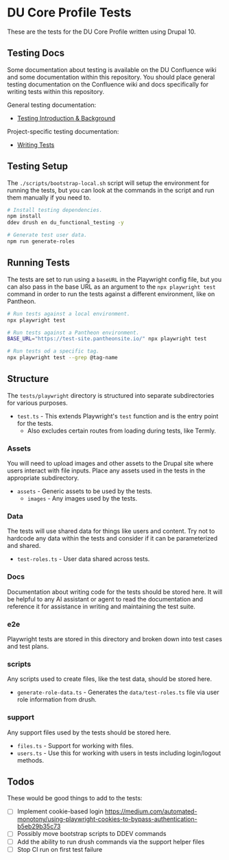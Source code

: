# DU Core Profile Tests

These are the tests for the DU Core Profile written using Drupal 10.

## Testing Docs

Some documentation about testing is available on the DU Confluence wiki and some documentation 
within this repository. You should place general testing documentation on the Confluence wiki 
and docs specifically for writing tests within this repository.

General testing documentation:
- [Testing Introduction & Background](https://ducloudwiki.atlassian.net/wiki/spaces/DS/pages/1168900125/Testing+-+Introduction+Background)

Project-specific testing documentation:
- [Writing Tests](docs/writing-tests.md)

## Testing Setup

The `./scripts/bootstrap-local.sh` script will setup the environment for running the tests, but 
you can look at the commands in the script and run them manually if you need to.

```bash
# Install testing dependencies.
npm install
ddev drush en du_functional_testing -y

# Generate test user data.
npm run generate-roles
```

## Running Tests

The tests are set to run using a `baseURL` in the Playwright config file, but you can also pass 
in the base URL as an argument to the `npx playwright test` command in order to run the tests 
against a different environment, like on Pantheon.

```bash
# Run tests against a local environment.
npx playwright test

# Run tests against a Pantheon environment.
BASE_URL="https://test-site.pantheonsite.io/" npx playwright test

# Run tests od a specific tag.
npx playwright test --grep @tag-name
```

## Structure

The `tests/playwright` directory is structured into separate subdirectories for various purposes.

- `test.ts` - This extends Playwright's `test` function and is the entry point for the tests.
  - Also excludes certain routes from loading during tests, like Termly.

### Assets

You will need to upload images and other assets to the Drupal site where users interact with 
file inputs. Place any assets used in the tests in the appropriate subdirectory.

- `assets` - Generic assets to be used by the tests.
  - `images` - Any images used by the tests.

### Data

The tests will use shared data for things like users and content. Try not to hardcode any data 
within the tests and consider if it can be parameterized and shared.

- `test-roles.ts` - User data shared across tests.

### Docs

Documentation about writing code for the tests should be stored here. It will be helpful to any 
AI assistant or agent to read the documentation and reference it for assistance in writing and 
maintaining the test suite.

### e2e

Playwright tests are stored in this directory and broken down into test cases and test plans.

### scripts

Any scripts used to create files, like the test data, should be stored here.

- `generate-role-data.ts` - Generates the `data/test-roles.ts` file via user role information 
  from drush.

### support

Any support files used by the tests should be stored here.

- `files.ts` - Support for working with files.
- `users.ts` - Use this for working with users in tests including login/logout methods.

## Todos

These would be good things to add to the tests:

- [ ] Implement cookie-based login https://medium.com/automated-monotony/using-playwright-cookies-to-bypass-authentication-b5eb29b35c73
- [ ] Possibly move bootstrap scripts to DDEV commands
- [ ] Add the ability to run drush commands via the support helper files
- [ ] Stop CI run on first test failure
